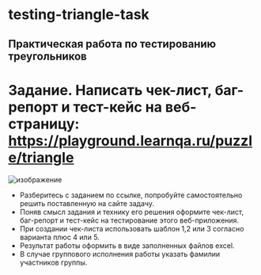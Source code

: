 # testing-triangle-task
## Практическая работа по тестированию треугольников
# Задание. Написать чек-лист, баг-репорт и тест-кейс на веб-страницу: https://playground.learnqa.ru/puzzle/triangle
![изображение](https://github.com/Informatikvbg/testing-triangle-task/assets/91392276/ee12ee57-642a-413e-a686-6d4fda2faffc)

- Разберитесь с заданием по ссылке, попробуйте самостоятельно решить поставленную на сайте задачу.
- Поняв смысл задания и технику его решения оформите чек-лист, баг-репорт и тест-кейс на тестирование этого веб-приложения.
- При создании чек-листа использовать шаблон 1,2 или 3 согласно варианта плюс 4 или 5.
- Результат работы оформить в виде заполненных файлов excel.
- В случае группового исполнения работы указать фамилии участников группы.
